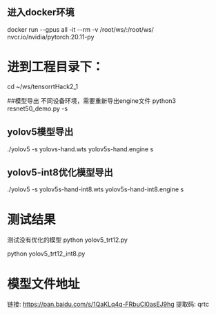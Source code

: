 ## 进入docker环境
docker run --gpus all -it --rm -v /root/ws/:/root/ws/ nvcr.io/nvidia/pytorch:20.11-py

# 进到工程目录下：
cd ~/ws/tensorrtHack2_1

##模型导出
不同设备环境，需要重新导出engine文件
python3 resnet50_demo.py -s

## yolov5模型导出
./yolov5 -s yolovs-hand.wts yolov5s-hand.engine s

## yolov5-int8优化模型导出
./yolov5 -s yolov5s-hand-int8.wts yolov5s-hand-int8.engine s

# 测试结果
测试没有优化的模型
python yolov5_trt12.py

python yolov5_trt12_int8.py

# 模型文件地址
链接: https://pan.baidu.com/s/1QaKLq4q-FRbuCl0asEJ9hg 提取码: qrtc
